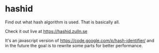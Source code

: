 hashid
======

Find out what hash algorithm is used.
That is basically all.

Check it out live at https://hashid.zulln.se

It's an javascript version of https://code.google.com/p/hash-identifier/ and in the future the goal is to rewrite some parts for better performance.
